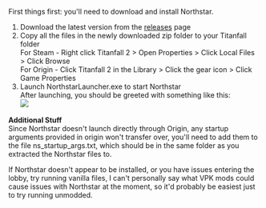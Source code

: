 First things first: you'll need to download and install Northstar.

1. Download the latest version from the [releases](https://github.com/R2Northstar/Northstar/releases) page
2. Copy all the files in the newly downloaded zip folder to your Titanfall folder  
        For Steam - Right click Titanfall 2 > Open Properties > Click Local Files > Click Browse  
        For Origin - Click Titanfall 2 in the Library > Click the gear icon > Click Game Properties  
3. Launch NorthstarLauncher.exe to start Northstar  
After launching, you should be greeted with something like this:  
![](https://raw.githubusercontent.com/R2Northstar/Northstar/main/wiki/titleagreement.png)

**Additional Stuff**  
Since Northstar doesn't launch directly through Origin, any startup arguments provided in origin won't transfer over, you'll need to add them to the file ns_startup_args.txt, which should be in the same folder as you extracted the Northstar files to.  
  
If Northstar doesn't appear to be installed, or you have issues entering the lobby, try running vanilla files, I can't personally say what VPK mods could cause issues with Northstar at the moment, so it'd probably be easiest just to try running unmodded.